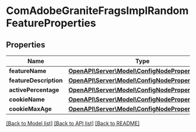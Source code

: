 # ComAdobeGraniteFragsImplRandomFeatureProperties

## Properties
Name | Type | Description | Notes
------------ | ------------- | ------------- | -------------
**featureName** | [**OpenAPI\Server\Model\ConfigNodePropertyString**](ConfigNodePropertyString.md) |  | [optional] 
**featureDescription** | [**OpenAPI\Server\Model\ConfigNodePropertyString**](ConfigNodePropertyString.md) |  | [optional] 
**activePercentage** | [**OpenAPI\Server\Model\ConfigNodePropertyString**](ConfigNodePropertyString.md) |  | [optional] 
**cookieName** | [**OpenAPI\Server\Model\ConfigNodePropertyString**](ConfigNodePropertyString.md) |  | [optional] 
**cookieMaxAge** | [**OpenAPI\Server\Model\ConfigNodePropertyInteger**](ConfigNodePropertyInteger.md) |  | [optional] 

[[Back to Model list]](../README.md#documentation-for-models) [[Back to API list]](../README.md#documentation-for-api-endpoints) [[Back to README]](../README.md)


